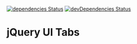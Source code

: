 [![dependencies Status](https://david-dm.org/marcobiedermann/playground/status.svg?path=ui/tabs)](https://david-dm.org/marcobiedermann/playground?path=ui/tabs) [![devDependencies Status](https://david-dm.org/marcobiedermann/playground/dev-status.svg?path=ui/tabs)](https://david-dm.org/marcobiedermann/playground?path=ui/tabs&type=dev)

# jQuery UI Tabs
